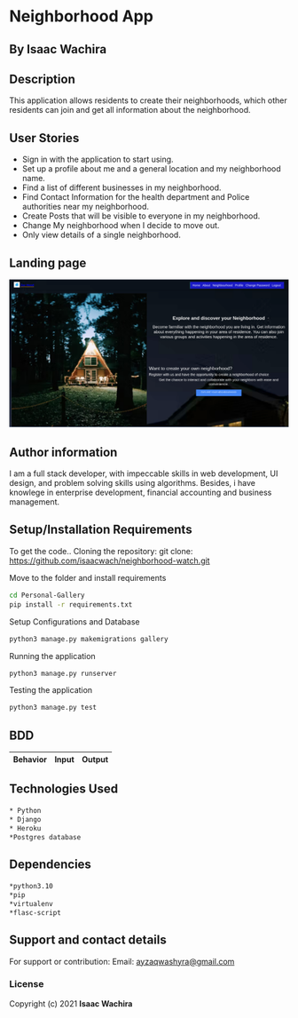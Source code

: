 # Neighborhood App
## By Isaac Wachira
## Description
 This application allows residents to create their neighborhoods, which other residents can join and get all information about the neighborhood.
## User Stories  
* Sign in with the application to start using.
* Set up a profile about me and a general location and my neighborhood name.
* Find a list of different businesses in my neighborhood.
* Find Contact Information for the health department and Police authorities near my neighborhood.
* Create Posts that will be visible to everyone in my neighborhood.
* Change My neighborhood when I decide to move out.
* Only view details of a single neighborhood.
## Landing page
![Landing page photo](https://github.com/isaacwach/neighborhood-watch/blob/master/static/photos/landing.png)
## Author information
I am a full stack developer, with impeccable skills in web development, UI design, and problem solving skills using algorithms. Besides, i have knowlege in enterprise development, financial accounting and business management.

## Setup/Installation Requirements
To get the code..
Cloning the repository:
git clone: https://github.com/isaacwach/neighborhood-watch.git
  
Move to the folder and install requirements
  ```bash
  cd Personal-Gallery
  pip install -r requirements.txt
  ```
Setup Configurations and  Database
  ```bash 
  python3 manage.py makemigrations gallery 
  ``` 
Running the application
  ```bash
  python3 manage.py runserver
  ```
  
Testing the application
  ```bash
  python3 manage.py test
  ```
## BDD
|Behavior|Input|Output|
|--------|-----|------|


## Technologies Used
    * Python
    * Django
    * Heroku
    *Postgres database
## Dependencies 
    *python3.10
    *pip
    *virtualenv 
    *flasc-script

## Support and contact details
For support or contribution:
Email: ayzaqwashyra@gmail.com
### License
Copyright (c) 2021 **Isaac Wachira**
